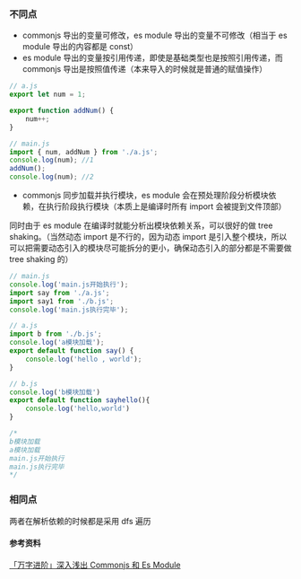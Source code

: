### 不同点

-   commonjs 导出的变量可修改，es module 导出的变量不可修改（相当于 es module 导出的内容都是 const）
-   es module 导出的变量按引用传递，即使是基础类型也是按照引用传递，而 commonjs 导出是按照值传递（本来导入的时候就是普通的赋值操作）

```js
// a.js
export let num = 1;

export function addNum() {
    num++;
}

// main.js
import { num, addNum } from './a.js';
console.log(num); //1
addNum();
console.log(num); //2
```

-   commonjs 同步加载并执行模块，es module 会在预处理阶段分析模块依赖，在执行阶段执行模块（本质上是编译时所有 import 会被提到文件顶部）

同时由于 es module 在编译时就能分析出模块依赖关系，可以很好的做 tree shaking。（当然动态 import 是不行的，因为动态 import 是引入整个模块，所以可以把需要动态引入的模块尽可能拆分的更小，确保动态引入的部分都是不需要做 tree shaking 的）

```js
// main.js
console.log('main.js开始执行');
import say from './a.js';
import say1 from './b.js';
console.log('main.js执行完毕');

// a.js
import b from './b.js';
console.log('a模块加载');
export default function say() {
    console.log('hello , world');
}

// b.js
console.log('b模块加载')
export default function sayhello(){
    console.log('hello,world')
}

/*
b模块加载
a模块加载
main.js开始执行
main.js执行完毕
*/
```

### 相同点

两者在解析依赖的时候都是采用 dfs 遍历

#### 参考资料

[「万字进阶」深入浅出 Commonjs 和 Es Module](https://juejin.cn/post/6994224541312483336)
